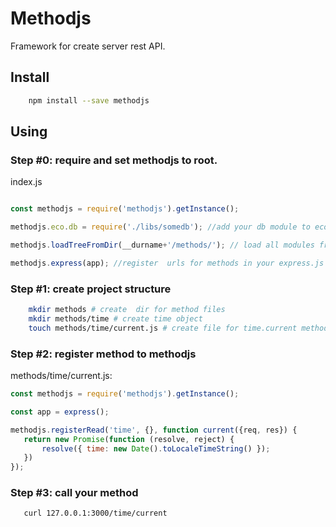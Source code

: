 # Methodjs

Framework for create server rest API.

## Install

``` bash
    npm install --save methodjs
```

## Using

### Step #0: require and set methodjs to root.

index.js

``` javascript

const methodjs = require('methodjs').getInstance();

methodjs.eco.db = require('./libs/somedb'); //add your db module to ecosystem

methodjs.loadTreeFromDir(__durname+'/methods/'); // load all modules from dir

methodjs.express(app); //register  urls for methods in your express.js app

```

### Step #1: create project structure

``` bash
    mkdir methods # create  dir for method files
    mkdir methods/time # create time object
    touch methods/time/current.js # create file for time.current method
```

### Step #2: register method to methodjs

 methods/time/current.js:

 ```javascript
const methodjs = require('methodjs').getInstance();

const app = express();

methodjs.registerRead('time', {}, function current({req, res}) {
    return new Promise(function (resolve, reject) {
        resolve({ time: new Date().toLocaleTimeString() });
    })
});

 ```
 ### Step #3: call your method

 ``` bash
    curl 127.0.0.1:3000/time/current
 ```